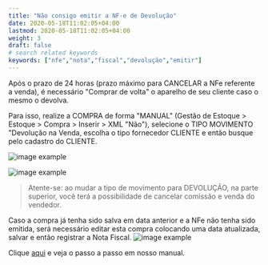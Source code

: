 ```yaml
---
title: "Não consigo emitir a NF-e de Devolução"
date: 2020-05-18T11:02:05+04:00
lastmod: 2020-05-18T11:02:05+04:00
weight: 3
draft: false
# search related keywords
keywords: ["nfe","nota","fiscal","devolução","emitir"]
---
```


Após o prazo de 24 horas (prazo máximo para CANCELAR a NFe referente a venda), é necessário "Comprar de volta" o aparelho de seu cliente caso o mesmo o devolva.

Para isso, realize a COMPRA de forma "MANUAL" (Gestão de Estoque > Estoque > Compra > Inserir > XML "Não"), selecione o TIPO MOVIMENTO "Devolução na Venda, escolha o tipo fornecedor CLIENTE e então busque pelo cadastro do CLIENTE.

![image example](compra.png "Inserir Compra")

![image example](devolucao.png "Devolução na venda")

> Atente-se: ao mudar a tipo de movimento para DEVOLUÇÃO, na parte superior, você terá a possibilidade de cancelar comissão e venda do vendedor.

Caso a compra já tenha sido salva em data anterior e a NFe não tenha sido emitida, será necessário editar esta compra colocando uma data atualizada, salvar e então registrar a Nota Fiscal.
![image example](alterar-data.png "Alterar data")

Clique [aqui](https://before.atlassian.net/wiki/spaces/SYSCOR/pages/598573067/Compra+por+Devolu+o+de+Venda) e veja o passo a passo em nosso manual.